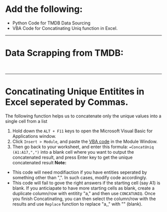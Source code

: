 # Add the following:
+ Python Code for TMDB Data Sourcing
+ VBA Code for Concatinating Uniq function in Excel.

--------------

# Data Scrapping from TMDB: 


<br>






--------------
# Concatinating Unique Entitites in Excel seperated by Commas.
The following function helps us to concatenate only the unique values into a single cell from a list
  1. Hold down the `ALT + F11` keys to open the Microsoft Visual Basic for Applications window.
  2. Click `Insert > Module`, and paste the [VBA code]() in the Module Window.
  3. Then go back to your worksheet, and enter this formula: `=ConcatUniq (A1:A17,",")` into a blank cell where you want to output the concatenated result, and press Enter key to get the unique concatenated result
**Note:**
+ This code will need modifiaction if you have entities seperated by something other than ",". In such cases, modify code accordingly.
+ This code will fail to gove the right answers if the starting cell (say A1) is blank. If you anticiapate to have more starting cells as blank, create a duplicate column/row with entitity "a," and then use `CONCATUNIQ`. Once you finish Concatinating, you can then select the column/row with the results and use `Replace` function to replace "a,," with "" (blank). 
